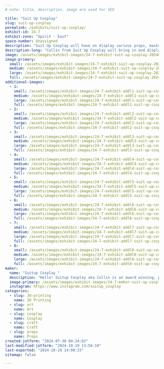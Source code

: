 ```yaml
---
# note: title, description, image are used for SEO

title: "Suit Up Cosplay"
slug: suit-up-cosplay
permalink: /exhibits/suit-up-cosplay/
exhibit-id: 24-7
exhibit-zone: "Spirit - East"
space-number: Unassigned
description: "Suit Up Cosplay will have on display various props, masks and creatures to inspire new makers. "
description-long: "Collin from Suit Up Cosplay will bring in and display some of his best work of a wide variety of projects. Projects such as muscle suits, creature costumes, cosplay lighting and effects, and of course 3d printed props and helmets. In addition he will display a before/after of cosplay weathering to show the important difference of detail. He will also have insight for creators who want to start making video content and how to integrate your cosplays into various media. "
image: /assets/images/exhibit-images/24-7-exhibit-suit-up-cosplay-20240326-194745-large.jpg
image-primary: 
  small: /assets/images/exhibit-images/24-7-exhibit-suit-up-cosplay-20240326-194745-small.jpg
  medium: /assets/images/exhibit-images/24-7-exhibit-suit-up-cosplay-20240326-194745-medium.jpg
  large: /assets/images/exhibit-images/24-7-exhibit-suit-up-cosplay-20240326-194745-large.jpg
  full: /assets/images/exhibit-images/24-7-exhibit-suit-up-cosplay-20240326-194745-full.jpg
additional-images: 
  - 1:
    small: /assets/images/exhibit-images/24-7-exhibit-addl1-suit-up-cosplay-20230630-180756-small.jpg
    medium: /assets/images/exhibit-images/24-7-exhibit-addl1-suit-up-cosplay-20230630-180756-medium.jpg
    large: /assets/images/exhibit-images/24-7-exhibit-addl1-suit-up-cosplay-20230630-180756-large.jpg
    full: /assets/images/exhibit-images/24-7-exhibit-addl1-suit-up-cosplay-20230630-180756-full.jpg
  - 2:
    small: /assets/images/exhibit-images/24-7-exhibit-addl2-suit-up-cosplay-9a0e4e6e-ccb1-472b-bfb0-af58633b2d7a-small.jpg
    medium: /assets/images/exhibit-images/24-7-exhibit-addl2-suit-up-cosplay-9a0e4e6e-ccb1-472b-bfb0-af58633b2d7a-medium.jpg
    large: /assets/images/exhibit-images/24-7-exhibit-addl2-suit-up-cosplay-9a0e4e6e-ccb1-472b-bfb0-af58633b2d7a-large.jpg
    full: /assets/images/exhibit-images/24-7-exhibit-addl2-suit-up-cosplay-9a0e4e6e-ccb1-472b-bfb0-af58633b2d7a-full.jpg
  - 3:
    small: /assets/images/exhibit-images/24-7-exhibit-addl3-suit-up-cosplay-img-20170304-141852-258-small.jpg
    medium: /assets/images/exhibit-images/24-7-exhibit-addl3-suit-up-cosplay-img-20170304-141852-258-medium.jpg
    large: /assets/images/exhibit-images/24-7-exhibit-addl3-suit-up-cosplay-img-20170304-141852-258-large.jpg
    full: /assets/images/exhibit-images/24-7-exhibit-addl3-suit-up-cosplay-img-20170304-141852-258-full.jpg
  - 4:
    small: /assets/images/exhibit-images/24-7-exhibit-addl4-suit-up-cosplay-img-20230329-012003-202-small.jpg
    medium: /assets/images/exhibit-images/24-7-exhibit-addl4-suit-up-cosplay-img-20230329-012003-202-medium.jpg
    large: /assets/images/exhibit-images/24-7-exhibit-addl4-suit-up-cosplay-img-20230329-012003-202-large.jpg
    full: /assets/images/exhibit-images/24-7-exhibit-addl4-suit-up-cosplay-img-20230329-012003-202-full.jpg
  - 5:
    small: /assets/images/exhibit-images/24-7-exhibit-addl5-suit-up-cosplay-st-a0586-email-small.jpg
    medium: /assets/images/exhibit-images/24-7-exhibit-addl5-suit-up-cosplay-st-a0586-email-medium.jpg
    large: /assets/images/exhibit-images/24-7-exhibit-addl5-suit-up-cosplay-st-a0586-email-large.jpg
    full: /assets/images/exhibit-images/24-7-exhibit-addl5-suit-up-cosplay-st-a0586-email-full.jpg
  - 6:
    small: /assets/images/exhibit-images/24-7-exhibit-addl6-suit-up-cosplay-screenshot-20240730-041238-gallery-small.jpg
    medium: /assets/images/exhibit-images/24-7-exhibit-addl6-suit-up-cosplay-screenshot-20240730-041238-gallery-medium.jpg
    large: /assets/images/exhibit-images/24-7-exhibit-addl6-suit-up-cosplay-screenshot-20240730-041238-gallery-large.jpg
    full: /assets/images/exhibit-images/24-7-exhibit-addl6-suit-up-cosplay-screenshot-20240730-041238-gallery-full.jpg
  - 7:
    small: /assets/images/exhibit-images/24-7-exhibit-addl7-suit-up-cosplay-screenshot-20240730-041535-gallery-small.jpg
    medium: /assets/images/exhibit-images/24-7-exhibit-addl7-suit-up-cosplay-screenshot-20240730-041535-gallery-medium.jpg
    large: /assets/images/exhibit-images/24-7-exhibit-addl7-suit-up-cosplay-screenshot-20240730-041535-gallery-large.jpg
    full: /assets/images/exhibit-images/24-7-exhibit-addl7-suit-up-cosplay-screenshot-20240730-041535-gallery-full.jpg
  - 8:
    small: /assets/images/exhibit-images/24-7-exhibit-addl8-suit-up-cosplay-screenshot-20240730-041617-gallery-small.jpg
    medium: /assets/images/exhibit-images/24-7-exhibit-addl8-suit-up-cosplay-screenshot-20240730-041617-gallery-medium.jpg
    large: /assets/images/exhibit-images/24-7-exhibit-addl8-suit-up-cosplay-screenshot-20240730-041617-gallery-large.jpg
    full: /assets/images/exhibit-images/24-7-exhibit-addl8-suit-up-cosplay-screenshot-20240730-041617-gallery-full.jpg
maker: 
  name: "Suitup Cosplay "
  description: "Hello! Suitup Cosplay aka Collin is an award winning, published cosplayer and professional character performer who specializes in the fabrication of 3d printed props/masks, foam armor and muscle suits, special character effects and creature suits. I also run  skit tiktok and youtube pages with several thousand followers between them. I have been featured numerous times in internationally sold cosplay magazines and worked with youtube creators with half a million subscribers. "
  image-primary: /assets/images/exhibit-images/24-7-maker-suit-up-cosplay-screenshot-20240730-035111-gallery-medium.jpg
  instagram: https://www.instagram.com/suitup_cosplay
categories: 
  - slug: 3d-printing
    name: 3D Printing
  - slug: art
    name: Art
  - slug: cosplay
    name: Cosplay
  - slug: craft
    name: Craft
  - slug: props
    name: Props
created-jotform: "2024-07-30 04:24:02"
last-modified-jotform: "2024-10-19 13:56:10"
last-exported: "2024-10-19 14:08:33"
sitemap: false

---
```

